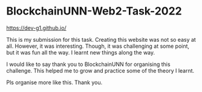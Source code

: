# BlockchainUNN-Web2-Task-2022

https://dev-g1.github.io/

This is my submission for this task.
Creating this website was not so easy at all.
However, it was interesting. Though, it was
challenging at some point, but it was fun all the way. 
I learnt new things along the way.

I would like to say thank you to BlockchainUNN
for organising this challenge. This helped me to grow
and practice some of the theory I learnt.


Pls organise more like this.
Thank you.
